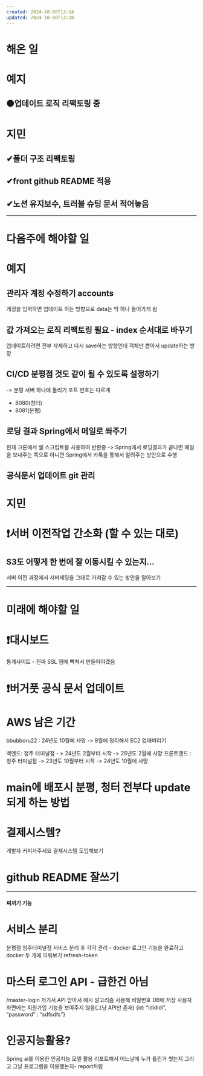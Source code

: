 ```yaml
---
created: 2024-10-08T13:14
updated: 2024-10-08T13:18
---
```


# 해온 일
# 예지
## 🟠업데이트 로직 리팩토링 중 
# 지민
## ✔폴더 구조 리팩토링
## ✔front github README 적용
## ✔노션 유지보수, 트러블 슈팅 문서 적어놓음

---
# 다음주에 해야할 일
# 예지
## 관리자 계정 수정하기 accounts
게정을 입력하면 업데이트 하는 방향으로 
data는 딱 하나 들어가게 됨
## 값 가져오는 로직 리팩토링 필요 - index 순서대로 바꾸기 
업데이트하려면 전부 삭제하고 다시 save하는 방향인데 객체만 뽑아서 update하는 방향
## CI/CD 분평점 것도 같이 될 수 있도록 설정하기
-> 분평 서버 하나에 돌리기
포트 번호는 다르게
- 8080(청터)
- 8081(분평)
## 로딩 결과 Spring에서 메일로 쏴주기 
현재 크론에서 쉘 스크립트를 사용하여 반환중 -> Spring에서 로딩결과가 끝나면 메일을 보내주는 쪽으로 아니면 Spring에서 카톡을 통해서 알려주는 방안으로 수행

## 공식문서 업데이트 git 관리
# 지민
# ❗서버 이전작업 간소화 (할 수 있는 대로)
## S3도 어떻게 한 번에 잘 이동시킬 수 있는지...
서버 이전 과정에서 서버세팅을 그대로 가져갈 수 있는 방안을 알아보기 

---
# 미래에 해야할 일
# ❗대시보드
통계사이트 - 진짜 SSL 땜에 빡쳐서 만들어야겠음

# ❗버거풋 공식 문서 업데이트

# AWS 남은 기간
bbubboru22 : 24년도 10월에 사망 -> 9월에 정리해서 EC2 없애버리기

백엔드: 청주 터미널점 - > 24년도 2월부터 시작 -> 25년도 2월에 사망
프론트엔드 : 청주 터미널점 -> 23년도 10월부터 시작 -> 24년도 10월에 사망 
# main에 배포시 분평, 청터 전부다 update되게 하는 방법
# 결제시스템?
개발자 커피사주세요 결제시스템 도입해보기 
# github README 잘쓰기

---
#### 찌꺼기 기능
# 서비스 분리
분평점 청주터미널점 서비스 분리 후 각각 관리 - docker
로그인 기능을 완료하고 docker 두 개에 띄워보기 refresh-token
# 마스터 로그인 API - 급한건 아님
/master-login
저기서 API 받아서 해시 알고리즘 사용해 비밀번호 DB에 저장
사용자 화면에는 회원가입 기능을 보여주지 않음(그냥 API만 존재)
{id: “idididi”,
“password” : “sdfsdfs”}

# 인공지능활용?
Spring ai를 이용한 인공지능 모델 활용 
리포트해서 어느날에 누가 틀린거 썻는지 그리고 그날 프로그램을 이용했는지- report처럼